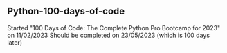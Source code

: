 ## Python-100-days-of-code
Started "100 Days of Code: The Complete Python Pro Bootcamp for 2023" on 11/02/2023
Should be completed on 23/05/2023 (which is 100 days later)
